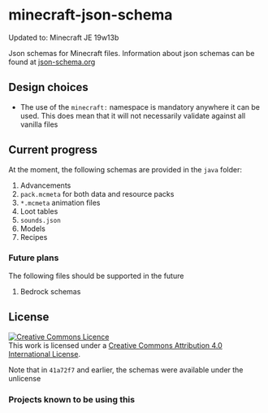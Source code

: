 # minecraft-json-schema

Updated to: Minecraft JE 19w13b

Json schemas for Minecraft files. Information about json schemas can be found at
[json-schema.org](http://json-schema.org/)

## Design choices

-   The use of the `minecraft:` namespace is mandatory anywhere it can be used.
    This does mean that it will not necessarily validate against all vanilla
    files

## Current progress

At the moment, the following schemas are provided in the `java` folder:

1. Advancements
2. `pack.mcmeta` for both data and resource packs
3. `*.mcmeta` animation files
4. Loot tables
5. `sounds.json`
6. Models
7. Recipes

### Future plans

The following files should be supported in the future

1. Bedrock schemas

## License

<a rel="license" href="http://creativecommons.org/licenses/by/4.0/"><img alt="Creative Commons Licence" style="border-width:0" src="https://i.creativecommons.org/l/by/4.0/88x31.png" /></a><br />This
work is licensed under a
<a rel="license" href="http://creativecommons.org/licenses/by/4.0/">Creative
Commons Attribution 4.0 International License</a>.

Note that in `41a72f7` and earlier, the schemas were available under the
unlicense

### Projects known to be using this

